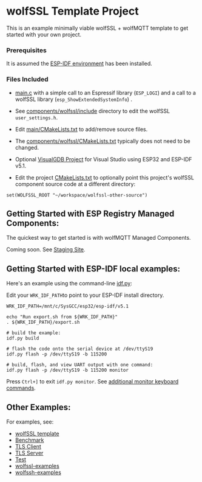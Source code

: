 # wolfSSL Template Project

This is an example minimally viable wolfSSL + wolfMQTT template to get started with your own project.

### Prerequisites

It is assumed the [ESP-IDF environment](https://docs.espressif.com/projects/esp-idf/en/latest/esp32/get-started/) has been installed.

### Files Included

- [main.c](./main/main.c) with a simple call to an Espressif library (`ESP_LOGI`) and a call to a wolfSSL library (`esp_ShowExtendedSystemInfo`) . 

- See [components/wolfssl/include](./components/wolfssl/include/user_settings.h) directory to edit the wolfSSL `user_settings.h`.

- Edit [main/CMakeLists.txt](./main/CMakeLists.txt) to add/remove source files.

- The [components/wolfssl/CMakeLists.txt](./components/wolfssl/CMakeLists.txt) typically does not need to be changed.

- Optional [VisualGDB Project](./VisualGDB/wolfssl_template_IDF_v5.1_ESP32.vgdbproj) for Visual Studio using ESP32 and ESP-IDF v5.1.

- Edit the project [CMakeLists.txt](./CMakeLists.txt) to optionally point this project's wolfSSL component source code at a different directory:

```
set(WOLFSSL_ROOT "~/workspace/wolfssl-other-source")
```


## Getting Started with ESP Registry Managed Components:

The quickest way to get started is with wolfMQTT Managed Components.

Coming soon. See [Staging Site](https://components-staging.espressif.com/components/gojimmypi/mywolfmqtt).

## Getting Started with ESP-IDF local examples:

Here's an example using the command-line [idf.py](https://docs.espressif.com/projects/esp-idf/en/latest/esp32/api-guides/tools/idf-py.html):

Edit your `WRK_IDF_PATH`to point to your ESP-IDF install directory.

```
WRK_IDF_PATH=/mnt/c/SysGCC/esp32/esp-idf/v5.1

echo "Run export.sh from ${WRK_IDF_PATH}"
. ${WRK_IDF_PATH}/export.sh

# build the example:
idf.py build

# flash the code onto the serial device at /dev/ttyS19
idf.py flash -p /dev/ttyS19 -b 115200

# build, flash, and view UART output with one command:
idf.py flash -p /dev/ttyS19 -b 115200 monitor
```

Press `Ctrl+]` to exit `idf.py monitor`. See [additional monitor keyboard commands](https://docs.espressif.com/projects/esp-idf/en/latest/esp32/api-guides/tools/idf-monitor.html).

## Other Examples:

For examples, see:

- [wolfSSL template](https://github.com/wolfSSL/wolfssl/tree/master/IDE/Espressif/ESP-IDF/examples/template/README.md)
- [Benchmark](https://github.com/wolfSSL/wolfssl/tree/master/IDE/Espressif/ESP-IDF/examples/wolfssl_benchmark/README.md)
- [TLS Client](https://github.com/wolfSSL/wolfssl/tree/master/IDE/Espressif/ESP-IDF/examples/wolfssl_client/README.md)
- [TLS Server](https://github.com/wolfSSL/wolfssl/tree/master/IDE/Espressif/ESP-IDF/examples/wolfssl_server/README.md)
- [Test](https://github.com/wolfSSL/wolfssl/tree/master/IDE/Espressif/ESP-IDF/examples/wolfssl_test)
- [wolfssl-examples](https://github.com/wolfSSL/wolfssl-examples/tree/master/ESP32)
- [wolfssh-examples](https://github.com/wolfSSL/wolfssh-examples/tree/main/Espressif)
